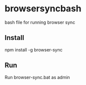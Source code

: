 # browsersyncbash
bash file for running browser sync

## Install
npm install -g browser-sync

## Run
Run browser-sync.bat as admin